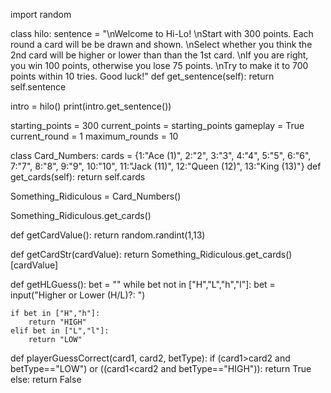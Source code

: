 import random

class hilo:
    sentence = "\nWelcome to Hi-Lo! \nStart with 300 points. Each round a card will be be drawn and shown. \nSelect whether you think the 2nd card will be higher or lower than than the 1st card. \nIf you are right, you win 100 points, otherwise you lose 75 points. \nTry to make it to 700 points within 10 tries. Good luck!"
    def get_sentence(self):
        return self.sentence

intro = hilo()
print(intro.get_sentence())

starting_points = 300
current_points = starting_points
gameplay = True
current_round = 1
maximum_rounds = 10

class Card_Numbers:
    cards = {1:"Ace (1)", 2:"2", 3:"3", 4:"4", 5:"5", 6:"6", 7:"7", 8:"8", 9:"9", 10:"10", 11:"Jack (11)", 12:"Queen (12)", 13:"King (13)"}
    def get_cards(self):
        return self.cards

Something_Ridiculous = Card_Numbers()

Something_Ridiculous.get_cards()

def getCardValue():
    return random.randint(1,13)

def getCardStr(cardValue):
    return Something_Ridiculous.get_cards()[cardValue]

def getHLGuess():
    bet = ""
    while bet not in ["H","L","h","l"]:
        bet = input("Higher or Lower (H/L)?: ")

    if bet in ["H","h"]:
        return "HIGH"
    elif bet in ["L","l"]:
        return "LOW"
 
def playerGuessCorrect(card1, card2, betType):
    if (card1>card2 and betType=="LOW") or ((card1<card2 and betType=="HIGH")):
        return True
    else:
        return False









